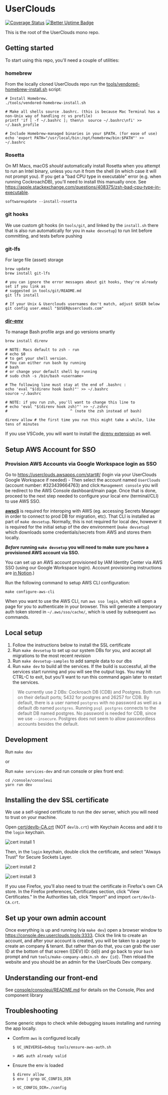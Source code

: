 # UserClouds

[![Coverage Status](https://coveralls.io/repos/github/userclouds/userclouds/badge.svg?branch=master%0Astg/bugfix%0Astg/codegen%0Astg/cover&t=TO9K0m)](https://coveralls.io/github/userclouds/userclouds?branch=master%0Astg/bugfix%0Astg/codegen%0Astg/cover)
[![Better Uptime Badge](https://betteruptime.com/status-badges/v1/monitor/ey5u.svg)](https://betteruptime.com/?utm_source=status_badge)

This is the root of the UserClouds mono repo.

## Getting started

To start using this repo, you'll need a couple of utilities:

### homebrew

From the locally cloned UserClouds repo run the [tools/vendored-homebrew-install.sh](./tools/vendored-homebrew-install.sh) script:

```shell
# Install Homebrew.
./tools/vendored-homebrew-install.sh

# Make all shells source .bashrc. (this is because Mac Terminal has a non-Unix way of handling rc vs profile)
printf 'if [ -f ~/.bashrc ]; then\n  source ~/.bashrc\nfi' >> ~/.bash_profile

# Include Homebrew-managed binaries in your $PATH. (for ease of use)
echo 'export PATH="/usr/local/bin:/opt/homebrew/bin:$PATH"' >> ~/.bashrc
```

### Rosetta

On M1 Macs, macOS _should_ automatically install Rosetta when you attempt to run an Intel binary, unless you run it from the shell (in which case it will not prompt you). If you get a "bad CPU type in executable" error (e.g. when running CockroachDB), you'll need to install this manually once. See <https://apple.stackexchange.com/questions/408375/zsh-bad-cpu-type-in-executable>.

```shell
softwareupdate --install-rosetta
```

### git hooks

We use custom git hooks (in `tools/git`, and linked by the `install.sh` there that is also
run automatically for you in `make devsetup`) to run lint before committing, and tests before pushing

### git-lfs

For large file (asset) storage

```shell
brew update
brew install git-lfs

# you can ignore the error messages about git hooks, they're already set if you link as
# suggested in tools/git/README.md
git lfs install

# If your Unix & Userclouds usernames don't match, adjust $USER below
git config user.email "$USER@userclouds.com"
```

### [dir-env](https://direnv.net/)

To manage Bash profile args and go versions smartly

```shell
brew install direnv

# NOTE: Macs default to zsh - run
# echo $0
# to get your shell version.
# You can either run bash by running
# bash
# or change your default shell by running
# sudo chsh -s /bin/bash <username>

# The following line must stay at the end of .bashrc :
echo 'eval "$(direnv hook bash)"' >> ~/.bashrc
source ~/.bashrc

# NOTE: if you run zsh, you'll want to change this line to
# echo 'eval "$(direnv hook zsh)"' >> ~/.zshrc
#                            ^ (note the zsh instead of bash)

direnv allow # the first time you run this might take a while, like tens of minutes
```

If you use VSCode, you will want to install the [direnv extension](https://marketplace.visualstudio.com/items?itemName=mkhl.direnv) as well.

## Setup AWS Account for SSO

### Provision AWS Accounts via Google Workspace login as SSO

Go to <https://userclouds.awsapps.com/start#/> (login via your UserClouds Google Workspace if needed) - Then select the account named `UserClouds` (account number: #323439664763) and click `Management console` you will be redirect to the AWS Console dashboard/main page.
Once that is done, proceed to the next step needed to configure your local env (terminal/CLI) to use AWS SSO.

**[awscli](https://docs.aws.amazon.com/cli/latest/userguide/install-cliv2-mac.html)** is required for interoping with AWS (eg. accessing Secrets Manager in order to connect to prod DB for migration, etc).
That CLI is installed as part of `make devsetup`.
Normally, this is not required for local dev, however it is required for the initial setup of the dev environment (`make devsetup`) which downloads some credentials/secrets from AWS and stores them locally.

**_Before_ running `make devsetup` you will need to make sure you have a provisioned AWS account via SSO.**

You can set up an AWS account provisioned by IAM Identity Center via AWS SSO (using our Google Workspace login).
Account provisioning instructions are [in Notion](https://www.notion.so/userclouds/Provisioning-accounts-60695b7edbe1416cb2fa821e51b5ef70).)

Run the following command to setup AWS CLI configuration:

```shell
make configure-aws-cli
```

When you want to use the AWS CLI, run `aws sso login`, which will open a page for you to authenticate in your browser. This will generate a temporary auth token stored in `~/.aws/sso/cache/`, which is used by subsequent `aws` commands.

## Local setup

1. Follow the instructions below to install the SSL certificate
1. Run `make devsetup` to set up our system DBs for you, and accept all migrations to the most recent revision
1. Run `make devsetup-samples` to add sample data to our dbs
1. Run `make dev` to build all the services. If the build is successful, all the services start running and you will see the output logs. You may hit CTRL-C to exit, but you'll want to run this command again later to restart the services.

> We currently use 2 DBs: Cockroach DB (CDB) and Postgres. Both run on their default ports; 5432 for postgres and 26257 for CDB. By default, there is a user named `postgres` with no password as well as a default db named `postgres`. Running `psql postgres` connects to the default DB named postgres. No password is needed for CDB, since we use `--insecure`. Postgres does not seem to allow passwordless accounts besides the default.

## Development

Run `make dev`

or

Run `make services-dev` and run console or plex front end:

```
cd /console/consoleui
yarn run dev
```

## Installing the dev SSL certificate

We use a self-signed certificate to run the dev server, which you will need to trust on your machine.

Open [cert/devlb-CA.crt](cert/devlb-CA.crt) (NOT `devlb.crt`) with Keychain Access and add it to the `login` keychain.

![cert install 1](readme-img/cert-install-1.png)

Then, in the `login` keychain, double click the certificate, and select "Always Trust" for Secure Sockets Layer.

![cert install 2](readme-img/cert-install-2.png)

![cert install 3](readme-img/cert-install-3.png)

If you use Firefox, you'll also need to trust the certificate in Firefox's own CA store. In the Firefox preferences, Certificates section, click "View Certificates." In the Authorities tab, click "Import" and import `cert/devlb-CA.crt`.

## Set up your own admin account

Once everything is up and running (via `make dev`) open a browser window to <https://console.dev.userclouds.tools:3333>.
Click the link to create an account, and after your account is created, you will be taken to a page to create an company & tenant.
But rather than do that, you can grab the user ID at the bottom of that screen ([DEV] ID: {id}) and go back to your `bash` prompt
and run `tools/make-company-admin.sh dev {id}`. Then reload the website and you should be an admin for the UserClouds Dev company.

## Understanding our front-end

See [console/consoleui/README.md](https://github.com/userclouds/userclouds/blob/master/console/consoleui/README.md) for details on the Console, Plex and component library

## Troubleshooting

Some generic steps to check while debugging issues installing and running the app locally.

- Confirm `aws` is configured locally

  ```
  $ UC_UNIVERSE=debug tools/ensure-aws-auth.sh

  > AWS auth already valid
  ```

- Ensure the env is loaded

  ```
  $ direnv allow
  $ env | grep UC_CONFIG_DIR

  > UC_CONFIG_DIR=./config
  ```
